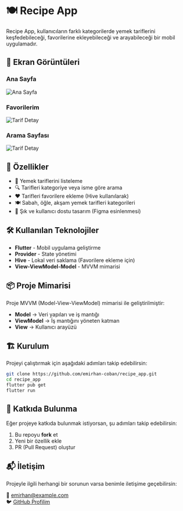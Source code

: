 # 🍽️ Recipe App

Recipe App, kullanıcıların farklı kategorilerde yemek tariflerini keşfedebileceği, favorilerine ekleyebileceği ve arayabileceği bir mobil uygulamadır. 

## 📸 Ekran Görüntüleri

### Ana Sayfa
![Ana Sayfa](screenshots/Screenshot_1.png)

### Favorilerim
![Tarif Detay](screenshots/Screenshot_2.png)

### Arama Sayfası
![Tarif Detay](screenshots/Screenshot_3.png)

## 🚀 Özellikler
- 📌 Yemek tariflerini listeleme
- 🔍 Tarifleri kategoriye veya isme göre arama
- ❤️ Tarifleri favorilere ekleme (Hive kullanılarak)
- 🍽️ Sabah, öğle, akşam yemek tarifleri kategorileri
- 📱 Şık ve kullanıcı dostu tasarım (Figma esinlenmesi)

## 🛠️ Kullanılan Teknolojiler
- **Flutter** - Mobil uygulama geliştirme
- **Provider** - State yönetimi
- **Hive** - Lokal veri saklama (Favorilere ekleme için)
- **View-ViewModel-Model** - MVVM mimarisi

## 📦 Proje Mimarisi
Proje MVVM (Model-View-ViewModel) mimarisi ile geliştirilmiştir:
- **Model** → Veri yapıları ve iş mantığı
- **ViewModel** → İş mantığını yöneten katman
- **View** → Kullanıcı arayüzü

## 🏗️ Kurulum
Projeyi çalıştırmak için aşağıdaki adımları takip edebilirsin:

```sh
git clone https://github.com/emirhan-coban/recipe_app.git
cd recipe_app
flutter pub get
flutter run
```

## 🤝 Katkıda Bulunma
Eğer projeye katkıda bulunmak istiyorsan, şu adımları takip edebilirsin:

1. Bu repoyu **fork** et
2. Yeni bir özellik ekle
3. PR (Pull Request) oluştur

## 📬 İletişim
Projeyle ilgili herhangi bir sorunun varsa benimle iletişime geçebilirsin:

📧 [emirhan@example.com](mailto:emirhan@example.com)  
🐦 [GitHub Profilim](https://github.com/emirhan-coban)
